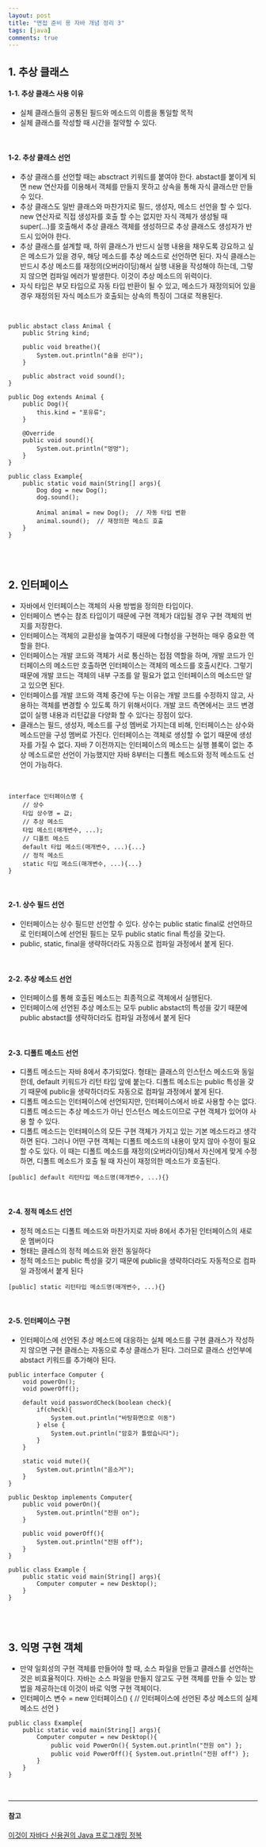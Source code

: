 ```yaml
---
layout: post
title: "면접 준비 용 자바 개념 정리 3"
tags: [java]
comments: true
---
```


## 1. 추상 클래스

#### 1-1. 추상 클래스 사용 이유
- 실체 클래스들의 공통된 필드와 메소드의 이름을 통일할 목적
- 실체 클래스를 작성할 때 시간을 절약할 수 있다.
<br>

#### 1-2. 추상 클래스 선언
- 추상 클래스를 선언할 때는 absctract 키워드를 붙여야 한다. abstact를 붙이게 되면 new 연산자를 이용해서 객체를 만들지 못하고 상속을 통해 자식 클래스만 만들 수 있다.
- 추상 클래스도 일반 클래스와 마찬가지로 필드, 생성자, 메소드 선언을 할 수 있다. new 연산자로 직접 생성자를 호출 할 수는 없지만 자식 객체가 생성될 때 super(...)를 호출해서 추상 클래스 객체를 생성하므로 추상 클래스도 생성자가 반드시 있어야 한다.
- 추상 클래스를 설계할 때, 하위 클래스가 반드시 실행 내용을 채우도록 강요하고 싶은 메소드가 있을 경우, 해당 메소드를 추상 메소드로 선언하면 된다. 자식 클래스는 반드시 추상 메소드를 재정의(오버라이딩)해서 실행 내용을 작성해야 하는데, 그렇지 않으면 컴파일 에러가 발생한다. 이것이 추상 메소드의 위력이다.
- 자식 타입은 부모 타입으로 자동 타입 반환이 될 수 있고, 메소드가 재정의되어 있을 경우 재정의된 자식 메소드가 호출되는 상속의 특징이 그대로 적용된다.  
<br>

```
public abstact class Animal {
    public String kind;

    public void breathe(){
        System.out.println("숨을 쉰다");
    }

    public abstract void sound();
}

public Dog extends Animal {
    public Dog(){
        this.kind = "포유류";
    }

    @Override
    public void sound(){
        System.out.println("멍멍");
    }
}

public class Example{
    public static void main(String[] args){
        Dog dog = new Dog();
        dog.sound();

        Animal animal = new Dog();  // 자동 타입 변환
        animal.sound();  // 재정의한 메소드 호출
    }
}
```

<br><br>

## 2. 인터페이스
- 자바에서 인터페이스는 객체의 사용 방법을 정의한 타입이다.
- 인터페이스 변수는 참조 타입이기 때문에 구현 객체가 대입될 경우 구현 객체의 번지를 저장한다.
- 인터페이스는 객체의 교환성을 높여주기 때문에 다형성을 구현하는 매우 중요한 역할을 한다.
- 인터페이스는 개발 코드와 객체가 서로 통신하는 접점 역할을 하며, 개발 코드가 인터페이스의 메소드만 호출하면 인터페이스는 객체의 메소드를 호출시킨다. 그렇기 때문에 개발 코드는 객체의 내부 구조를 알 필요가 없고 인터페이스의 메소드만 알고 있으면 된다.
- 인터페이스를 개발 코드와 객체 중간에 두는 이유는 개발 코드를 수정하지 않고, 사용하는 객체를 변경할 수 있도록 하기 위해서이다. 개발 코드 측면에서는 코드 변경 없이 실행 내용과 리턴값을 다양화 할 수 있다는 장점이 있다.
- 클래스는 필드, 생성자, 메소드를 구성 멤버로 가지는데 비해, 인터페이스는 상수와 메소드만을 구성 멤버로 가진다. 인터페이스는 객체로 생성할 수 없기 때문에 생성자를 가질 수 없다. 자바 7 이전까지는 인터페이스의 메소드는 실행 블록이 없는 추상 메소드로만 선언이 가능했지만 자바 8부터는 디폴트 메소드와 정적 메소드도 선언이 가능하다.  

<br>

```
interface 인터페이스명 {
    // 상수
    타입 상수명 = 값;
    // 추상 메소드
    타입 메소드(매개변수, ...);
    // 디폴트 메소드
    default 타입 메소드(매개변수, ...){...}
    // 정적 메소드
    static 타입 메소드(매개변수, ...){...}
}
```  

<br>

#### 2-1. 상수 필드 선언
- 인터페이스는 상수 필드만 선언할 수 있다. 상수는 public static final로 선언하므로 인터페이스에 선언된 필드는 모두 public static final 특성을 갖는다.
- public, static, final을 생략하더라도 자동으로 컴파일 과정에서 붙게 된다.
<br>

#### 2-2. 추상 메소드 선언
- 인터페이스를 통해 호출된 메소드는 최종적으로 객체에서 실행된다.
- 인터페이스에 선언된 추상 메소드는 모두 public abstact의 특성을 갖기 때문에 public abstact를 생략하더라도 컴파일 과정에서 붙게 된다
<br>


#### 2-3. 디폴트 메소드 선언
- 디폴트 메소드는 자바 8에서 추가되었다. 형태는 클래스의 인스턴스 메소드와 동일한데, default 키워드가 리턴 타입 앞에 붙는다. 디폴트 메소드는 public 특성을 갖기 때문에 public을 생략하더라도 자동으로 컴파일 과정에서 붙게 된다.  
- 디폴트 메소드는 인터페이스에 선언되지만, 인터페이스에서 바로 사용할 수는 없다. 디폴트 메소드는 추상 메소드가 아닌 인스턴스 메소드이므로 구현 객체가 있어야 사용 할 수 있다.
- 디폴트 메소드는 인터페이스의 모든 구현 객체가 가지고 있는 기본 메소드라고 생각하면 된다. 그러나 어떤 구현 객체는 디폴트 메소드의 내용이 맞지 않아 수정이 필요할 수도 있다. 이 때는 디폴트 메소드를 재정의(오버라이딩)해서 자신에게 맞게 수정하면, 디폴트 메소드가 호출 될 때 자신이 재정의한 메소드가 호출된다.  

```  
[public] default 리턴타입 메소드명(매개변수, ...){}
```  
<br>


#### 2-4. 정적 메소드 선언
- 정적 메소드는 디폴트 메소드와 마찬가지로 자바 8에서 추가된 인터페이스의 새로운 멤버이다
- 형태는 클레스의 정적 메소드와 완전 동일하다
- 정적 메소드는 public 특성을 갖기 때문에 public을 생략하더라도 자동적으로 컴파일 과정에서 붙게 된다  

```  
[public] static 리턴타입 메소드명(매개변수, ...){}
```  
<br>


#### 2-5. 인터페이스 구현
- 인터페이스에 선언된 추상 메소드에 대응하는 실체 메소드를 구현 클래스가 작성하지 않으면 구현 클래스는 자동으로 추상 클래스가 된다. 그러므로 클래스 선언부에 abstact 키워드를 추가해야 된다.  

```  
public interface Computer {
    void powerOn();
    void powerOff();

    default void passwordCheck(boolean check){
        if(check){
            System.out.println("바탕화면으로 이동")
        } else {
            System.out.println("암호가 틀렸습니다");
        }
    }

    static void mute(){
        System.out.println("음소거");
    }
}

public Desktop implements Computer{
    public void powerOn(){
        System.out.println("전원 on");
    }

    public void powerOff(){
        System.out.println("전원 off");
    }
}

public class Example {
    public static void main(String[] args){
        Computer computer = new Desktop();
    }
}
```  

<br><br>

## 3. 익명 구현 객체
- 만약 일회성의 구현 객체를 만들어야 할 때, 소스 파일을 만들고 클래스를 선언하는 것은 비효율적이다. 자바는 소스 파일을 만들지 않고도 구현 객체를 만들 수 있는 방법을 제공하는데 이것이 바로 익명 구현 객체이다.  
- 인터페이스 변수 = new 인터페이스() { // 인터페이스에 선언된 추상 메소드의 실제 메소드 선언 }
  

```
public class Example{
    public static void main(String[] args){
        Computer computer = new Desktop(){
            public void PowerOn(){ System.out.println("전원 on") };
            public void PowerOff(){ System.out.println("전원 off") };
        }
    }
}
```  

<br>


---
#### 참고
[이것이 자바다 신용권의 Java 프로그래밍 정복]() <br>
